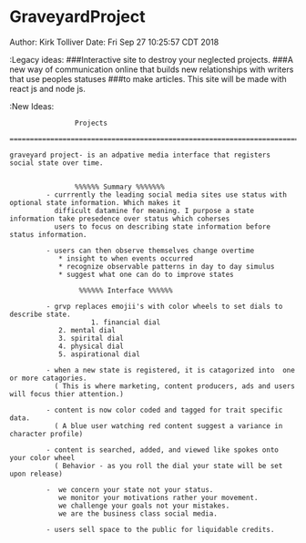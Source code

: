 # GraveyardProject
Author: Kirk Tolliver
Date: Fri Sep 27 10:25:57 CDT 2018

:Legacy ideas:
	###Interactive site to destroy your neglected projects.
	###A new way of communication online that builds new relationships with writers that use peoples statuses
	###to make articles. This site will be made with react js and node js.

:New Ideas:

					Projects 
        =======================================================================

	graveyard project- is an adpative media interface that registers social state over time. 
			

					%%%%%% Summary %%%%%%%
			 - currrently the leading social media sites use status with optional state information. Which makes it 
			   difficult datamine for meaning. I purpose a state information take presedence over status which coherses
			   users to focus on describing state information before status information.

			 - users can then observe themselves change overtime
			   	* insight to when events occurred
			 	* recognize observable patterns in day to day simulus 
				* suggest what one can do to improve states 

			  		 %%%%%% Interface %%%%%%

			 - grvp replaces emojii's with color wheels to set dials to describe state.
            		 	1. financial dial
				2. mental dial 
				3. spirital dial 
				4. physical dial 
				5. aspirational dial

			 - when a new state is registered, it is catagorized into  one or more catagories. 
			   ( This is where marketing, content producers, ads and users will focus thier attention.)

			 - content is now color coded and tagged for trait specific data.
			   ( A blue user watching red content suggest a variance in character profile)

			 - content is searched, added, and viewed like spokes onto your color wheel
			   ( Behavior - as you roll the dial your state will be set upon release)

			 -  we concern your state not your status.
			    we monitor your motivations rather your movement.
			    we challenge your goals not your mistakes.
			    we are the business class social media.

			 - users sell space to the public for liquidable credits.

